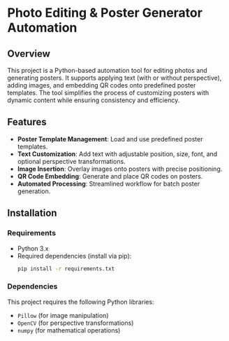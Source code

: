 # Photo Editing & Poster Generator Automation

## Overview
This project is a Python-based automation tool for editing photos and generating posters. It supports applying text (with or without perspective), adding images, and embedding QR codes onto predefined poster templates. The tool simplifies the process of customizing posters with dynamic content while ensuring consistency and efficiency.

## Features
- **Poster Template Management**: Load and use predefined poster templates.
- **Text Customization**: Add text with adjustable position, size, font, and optional perspective transformations.
- **Image Insertion**: Overlay images onto posters with precise positioning.
- **QR Code Embedding**: Generate and place QR codes on posters.
- **Automated Processing**: Streamlined workflow for batch poster generation.

## Installation
### Requirements
- Python 3.x
- Required dependencies (install via pip):
  ```bash
  pip install -r requirements.txt
  ```

### Dependencies
This project requires the following Python libraries:
- `Pillow` (for image manipulation)
- `OpenCV` (for perspective transformations)
- `numpy` (for mathematical operations)
